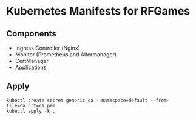 # Kubernetes Manifests for RFGames

## Components
 * Ingress Controller (Nginx)
 * Monitor (Prometheus and Altermanager)
 * CertManager
 * Applications

## Apply
```
kubectl create secret generic ca --namespace=default --from-file=ca.crt=ca.pem
kubectl apply -k .
```
